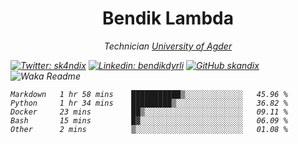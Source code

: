 <h1 align="center"> Bendik Lambda </h1>
<p align="center"><em>Technician <a href="http://www.uia.no">University of Agder</a></p>



[![Twitter: sk4ndix](https://img.shields.io/twitter/follow/sk4ndix?style=social)](https://twitter.com/sk4ndix)
[![Linkedin: bendikdyrli](https://img.shields.io/badge/-bendikdyrli-blue?style=flat-square&logo=Linkedin&logoColor=white&link=https://www.linkedin.com/in/bendikdyrli/)](https://www.linkedin.com/in/bendikdyrli/)
[![GitHub skandix](https://img.shields.io/github/followers/skandix?label=follow&style=social)](https://github.com/skandix)
![Waka Readme](https://github.com/skandix/skandix/workflows/Waka%20Readme/badge.svg)


<!--START_SECTION:waka-->
```text
Markdown   1 hr 58 mins    ███████████▒░░░░░░░░░░░░░   45.96 % 
Python     1 hr 34 mins    █████████▒░░░░░░░░░░░░░░░   36.82 % 
Docker     23 mins         ██▒░░░░░░░░░░░░░░░░░░░░░░   09.11 % 
Bash       15 mins         █▓░░░░░░░░░░░░░░░░░░░░░░░   06.09 % 
Other      2 mins          ▒░░░░░░░░░░░░░░░░░░░░░░░░   01.08 % 
```
<!--END_SECTION:waka-->
